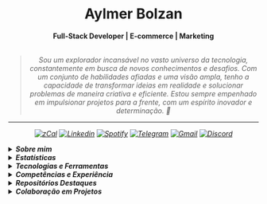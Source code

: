<h1 align="center"> Aylmer Bolzan </h1>

<div align="center">
<b>Full-Stack Developer | E-commerce | Marketing</b>
<br>
<br>

<blockquote>
    <p><i>
        Sou um explorador incansável no vasto universo da tecnologia, constantemente em busca de novos conhecimentos e desafios. Com um conjunto de habilidades afiadas e uma visão ampla, tenho a capacidade de transformar ideias em realidade e solucionar problemas de maneira criativa e eficiente. Estou sempre empenhado em impulsionar projetos para a frente, com um espírito inovador e determinação. 🚀
</blockquote>
</div>

---

<div align="center">

[![zCal](https://img.shields.io/badge/Agenda-lavender?logo=googlemeet&logoColor=196ddb)](https://zcal.co/aylmerbolzan)
[![Linkedin](https://img.shields.io/badge/LinkedIn-lavender?logo=linkedin&logoColor=0077B5)](https://www.linkedin.com/in/aylmerbolzan)
[![Spotify](https://img.shields.io/badge/Spotify-lavender?logo=spotify)](https://open.spotify.com/user/aylmer.bolzan)
[![Telegram](https://img.shields.io/badge/Telegram-lavender?logo=telegram)](https://t.me/aylmerbolzan)
[![Gmail](https://img.shields.io/badge/Gmail-lavender?logo=gmail)](mailto:aylmer.bolzan@gmail.com)
[![Discord](https://img.shields.io/badge/Discord-lavender?logo=discord)](https://discord.com/users/930384476234743808)
<!-- [![Instagram](https://img.shields.io/badge/Instagram-lavender?logo=instagram)](https://instagram.com/aylmerbolzan) -->

</div>

<p>

<details closed>
<summary><strong>Sobre mim</strong></summary>

---

<div align="right" style="margin:auto">
        <img height="230em" src="https://github-readme-stats.vercel.app/api/top-langs/?username=aylmerbolzan&theme=dracula&custom_title=Linguagens%20que%20mais%20utilizo:"
       alt="Most used languages" align="right">
    </a>
</div>

<span style="color: #79dafa">Olá! Me chamo [**Aylmer Bolzan**](https://bento.me/aylmer).

</span><span style="color: #79dafa">Sou apaixonado por tecnologia desde muito jovem, sempre buscando conhecimento, novos desafios e voos longínquos.

</span><span style="color: #79dafa">Ao longo dos anos, tive a oportunidade incrível de trabalhar com profissionais talentosos e explorar diversas áreas do universo da tecnologia. Essa experiência me proporcionou habilidades valiosas e uma visão ampla sobre vários pontos que se conectam entre si.

</span><span style="color: #79dafa">Sou desenvolvedor full-stack, com expertise em desenvolvimento front-end e estou aprofundando cada vez mais meus conhecimentos em back-end. Além disso, já atuei em áreas correlacionadas como business intelligence, e-commerce, marketing e design, colaborando com equipes de alto nível.

</span><span style="color: #79dafa">Atualmente sou Desenvolvedor na E&L Produções de Software, idealizei o [SALVIA.eco.br](https://www.salvia.eco.br), e-commerce de biocosméticos, além de colaborar em projetos particulares e também em projetos open-source, adquirindo conhecimento e contribuindo com a comunidade, sempre em busca de aprendizado e crescimento na área.

</span><span style="color: #79dafa">Se você está procurando por alguém apaixonado por tecnologia, com experiência diversificada e sede de conhecimento, estou aqui pronto para encarar os desafios e fazer a diferença. Vamos juntos construir algo incrível!

</span>


</details>

<details closed>
<summary><strong>Estatísticas</strong></summary>
<div align="center">
<br>
<div style="display: flex; align-items: flex-start; gap: 10px; justify-content: center;">
  <img src="https://github-stats-alpha.vercel.app/api?username=aylmerbolzan&cc=2A2E36&tc=78d6f6&ic=fe6e95&bc=fff" alt="Profile" width="52%">
  <img src="https://github-readme-stats.vercel.app/api/wakatime?username=aylmerbolzan&theme=dracula&hide=text,git,other,xml&langs_count=6&range=last_7_days&custom_title=Desenvolvido%20essa%20semana:" alt="Wakatime Stats" width="46%">
</div>
<br>
<div style="display: flex; align-items: flex-start; gap: 10px; justify-content: center;">
  <img src="https://github-readme-streak-stats.herokuapp.com/?user=aylmerbolzan&theme=dracula&locale=pt_BR&fire=79DAFA&currStreakNum=fff&sideLabels=79DAFA" alt="Streaks" width="49%">
  <img src="https://github-readme-stats.vercel.app/api?username=aylmerbolzan&show_icons=true&theme=dracula&custom_title=Status%20do%20GitHub:" alt="Github Stats" width="46%">
</div>
<br>
<div style="display: flex; align-items: flex-start; gap: 10px; justify-content: center;">
  <img src="http://github-profile-summary-cards.vercel.app/api/cards/most-commit-language?username=aylmerbolzan&theme=dracula" alt="Top Language by Commit" width="40%">
  <img src="http://github-profile-summary-cards.vercel.app/api/cards/repos-per-language?username=aylmerbolzan&theme=dracula" alt="Top Language by Repo" width="40%">
</div>
<br>
<div style="display: flex; align-items: flex-start; gap: 10px; justify-content: center;">
  <img src="https://github-readme-activity-graph.vercel.app/graph?username=aylmerbolzan&bg_color=red&color=bd93f9&line=78d6f6&point=fff&area=true&custom_title=Gr%C3%A1fico%20de%20Contribui%C3%A7%C3%B5es%20Mensais:&hide_border=true" alt="Top Contribuition Graph" width="95%">
</div>
<br>
<div style="display: flex; align-items: flex-start; gap: 10px; justify-content: center;">
  <img src="http://github-profile-summary-cards.vercel.app/api/cards/profile-details?username=aylmerbolzan&theme=dracula" alt="Details" width="60%">
  <img src="http://github-profile-summary-cards.vercel.app/api/cards/productive-time?username=aylmerbolzan&theme=dracula&utcOffset=-3" alt="Commits" width="29%">
</div>
<br>
<div style="display: flex; align-items: flex-start; gap: 10px; justify-content: center;">
  <img src="https://github-profile-trophy.vercel.app/?username=aylmerbolzan&theme=dracula&margin-w=15&margin-h=15" alt="Trophy" width="90%">
</div>
</a>
<br>
</div>
</details>

<details closed>
<summary><strong>Tecnologias e Ferramentas</strong></summary>
<br>

#### • Linguagens, Frameworks e Libraries

---


![HTML5](https://img.shields.io/badge/HTML5-d84924?style=for-the-badge&logo=html5&logoColor=white)
![CSS3](https://img.shields.io/badge/CSS3-2449d8?style=for-the-badge&logo=css3&logoColor=white)
![Bootstrap](https://img.shields.io/badge/Bootstrap-6d11ea?style=for-the-badge&logo=bootstrap&logoColor=white)
![Tailwind](https://img.shields.io/badge/Tailwind-35b3eb?style=for-the-badge&logo=tailwind-css&logoColor=white)
![JavaScript](https://img.shields.io/badge/JavaScript-ead41c?style=for-the-badge&logo=javascript&logoColor=323330)
![React](https://img.shields.io/badge/React-2a2c2e?style=for-the-badge&logo=react&logoColor=61dafb)
![NPM](https://img.shields.io/badge/NPM-c13534?style=for-the-badge&logo=npm&logoColor=white)
![Node.JS](https://custom-icon-badges.demolab.com/badge/-Node.js-679e58?style=for-the-badge&logo=node.js&logoColor=white)
![Python](https://img.shields.io/badge/Python-346fa0?style=for-the-badge&logo=python&logoColor=f7ca3e)
![Java](https://custom-icon-badges.demolab.com/badge/-Java-a11015?style=for-the-badge&logo=java&logoColor=white)
![Spring Boot](https://img.shields.io/badge/Spring%20Boot-6aad3d?style=for-the-badge&logo=springboot&logoColor=white)
![Axios](https://img.shields.io/badge/Axios-5527d8?style=for-the-badge&logo=axios&logoColor=white)
![JSON](https://img.shields.io/badge/json-303030?style=for-the-badge&logo=json&logoColor=white)
![Markdown](https://img.shields.io/badge/Markdown-000000?style=for-the-badge&logo=markdown&logoColor=white)
![Git](https://img.shields.io/badge/Git-e44c30?style=for-the-badge&logo=git&logoColor=white)

<br>

#### • IDEs, Databases e Recursos

---

![Visual Studio Code](https://img.shields.io/badge/Visual_Studio_Code-0073c2?style=for-the-badge&logo=visual%20studio%20code&logoColor=white)
![Prettier](https://img.shields.io/badge/Prettier-192931?style=for-the-badge&logo=prettier)
![ESLint](https://img.shields.io/badge/ESLint-4930bd?style=for-the-badge&logo=eslint&logoColor=7c7cea)
![Repl.it](https://img.shields.io/badge/Repl.it-f26207?style=for-the-badge&logo=replit&logoColor=white)
![IntelliJ](https://img.shields.io/badge/IntelliJ-1a70a5?style=for-the-badge&logo=intellij-idea&logoColor=white)
![Eclipse](https://img.shields.io/badge/Eclipse-2d1e53?style=for-the-badge&logo=eclipse&logoColor=white)
![Notepad++](https://img.shields.io/badge/Notepad++-b0d579.svg?style=for-the-badge&logo=notepad%2B%2B&logoColor=black)
![DBeaver](https://custom-icon-badges.demolab.com/badge/-DBeaver-8b7463?style=for-the-badge&logo=dbeaver&logoColor=white)
![PostgreSQL](https://img.shields.io/badge/PostgreSQL-30628a?style=for-the-badge&logo=postgresql&logoColor=white)
![Github](https://img.shields.io/badge/Github-181717?style=for-the-badge&logo=github&logoColor=white)
![Github Pages](https://img.shields.io/badge/GitHub%20Pages-c3c3c3?style=for-the-badge&logo=github&logoColor=black)


<br>

#### • Analytics

---

![Google Analytics](https://img.shields.io/badge/Google%20Analytics-e97600?style=for-the-badge&logo=google%20analytics&logoColor=white)
![Google Looker](https://img.shields.io/badge/Google%20Looker-3f7ee8?style=for-the-badge&logo=looker&logoColor=white)
![Hotjar](https://img.shields.io/badge/hotjar-f24755?style=for-the-badge&logo=hotjar&logoColor=white)
![Wappalyzer](https://img.shields.io/badge/Wappalyzer-4208a4?style=for-the-badge&logo=wappalyzer&logoColor=white)
![Wakatime](https://img.shields.io/badge/WakaTime-000000?style=for-the-badge&logo=WakaTime&logoColor=white)
![Similar Web](https://img.shields.io/badge/Similar%20Web-092540?style=for-the-badge&logo=similarweb&logoColor=f28f00)

<br>

#### • Design

---

![Photoshop](https://img.shields.io/badge/Adobe%20Photoshop-001c33?style=for-the-badge&logo=Adobe%20Photoshop)
![Illustrator](https://img.shields.io/badge/Adobe%20Illustrator-632801?style=for-the-badge&logo=adobe%20illustrator)
![Lightroom](https://img.shields.io/badge/Adobe%20Lightroom-001c33?style=for-the-badge&logo=Adobe%20Lightroom)
![After Effects](https://img.shields.io/badge/Adobe%20after%20affects-9a9aff?style=for-the-badge&logo=Adobe%20after%20effects&logoColor=37306f)
![Premiere](https://img.shields.io/badge/Adobe%20Premiere-280031?style=for-the-badge&logo=Adobe%20Premiere%20Pro)
![Figma](https://img.shields.io/badge/Figma-FFF?style=for-the-badge&logo=figma)
![Photopea](https://img.shields.io/badge/Photopea-1fa79a?style=for-the-badge&logo=photopea&logoColor=white)
![Sketch Up](https://img.shields.io/badge/Sketch%20up-0951a0?style=for-the-badge&logo=sketchup&logoColor=white)
![Elementor](https://img.shields.io/badge/Elementor-8b0038?style=for-the-badge&logo=elementor&logoColor=white)
![Canva](https://img.shields.io/badge/Canva-%2300C4CC.svg?&style=for-the-badge&logo=Canva&logoColor=white)


<br>

#### • E-commerce e Marketing

---

![Magento](https://img.shields.io/badge/Magento-e65e20?style=for-the-badge&logo=magento&logoColor=white)
![Wordpress](https://img.shields.io/badge/Wordpress-1f6f93?style=for-the-badge&logo=wordpress&logoColor=white)
![Yoast](https://img.shields.io/badge/Yoast-9d2666?style=for-the-badge&logo=yoast)
![Wix](https://img.shields.io/badge/Wix-1c1c1a?style=for-the-badge&logo=wix&logoColor=ecbc35)
![Joomla](https://img.shields.io/badge/Joomla-184170?style=for-the-badge&logo=joomla&logoColor=74b740)
![Blogger](https://img.shields.io/badge/Blogger-f25320?style=for-the-badge&logo=blogger&logoColor=white)
![Google Tag Manager](https://img.shields.io/badge/Google%20Tag%20Manager-83abeb?style=for-the-badge&logo=googletagmanager&logoColor=white)
![Google Page Speed Insights](https://img.shields.io/badge/Google%20PageSpeed%20Insights-d7d7d7?style=for-the-badge&logo=PageSpeedInsights)
![Facebook Ads](https://custom-icon-badges.demolab.com/badge/-Facebook%20Ads-1777f4?style=for-the-badge&logo=facebook&logoColor=white)
![Google Ads](https://custom-icon-badges.demolab.com/badge/-Google%20Ads-5a5e63?style=for-the-badge&logo=googleads)
![Google Search Console](https://img.shields.io/badge/Google%20Search%20Console-dd4b39?style=for-the-badge&logo=googlesearchconsole&logoColor=white)
![Google My Business](https://img.shields.io/badge/Google%20My%20Business-4683e8?style=for-the-badge&logo=googlemybusiness&logoColor=white)


<br>

#### • Email Marketing

---

![Zoho Campaigns](https://img.shields.io/badge/Zoho%20Campaigns-d82325?style=for-the-badge&logo=zoho&logoColor=white)
![RD Station](https://img.shields.io/badge/RD%20Station-273b63?style=for-the-badge&logo=rider&logoColor=white)
![Mailchimp](https://img.shields.io/badge/Mailchimp-FFE01B?style=for-the-badge&logo=mailchimp&logoColor=black)

<br>

#### • Office

---

![Trello](https://img.shields.io/badge/Trello-0073b5?style=for-the-badge&logo=trello&logoColor=white)
![Google Sheets](https://img.shields.io/badge/Google%20Sheets-1f9c5f?style=for-the-badge&logo=google-sheets&logoColor=white)
![Miro](https://img.shields.io/badge/Miro-F7C922?style=for-the-badge&logo=Miro&logoColor=050036)
![TypeForm](https://custom-icon-badges.demolab.com/badge/TypeForm-262627?style=for-the-badge&logo=typeform&logoColor=white)
![ChatGPT](https://img.shields.io/badge/Chat%20GPT-6ea194?style=for-the-badge&logo=openai&logoColor=white)
![Google Keep](https://img.shields.io/badge/Google%20Keep-FFBB00?style=for-the-badge&logo=googlekeep&logoColor=black)
![Prezi](https://img.shields.io/badge/Prezi-2f7af2?style=for-the-badge&logo=prezi&logoColor=white)


</details>

<details closed>
<summary><strong>Competências e Experiência</strong></summary>

<br>

#### • Qualificação Profissional

---

<br>

[<img align="left" height="94px" width="94px" style="margin-right: 10px;" src="imgs/el.jpg"/>](https://www.el.com.br)

**Desenvolvedor** \
[**EL Produções de Software**](https://www.el.com.br) • Mar. 2023 - Atualmente \
Ferramentas & Tecnologias: `GWT`, `Java`, `React`, `PostgreSQL`, `Eclipse`, `DBeaver`, `Trello`, `outras...`

<br/>

[<img align="left" height="94px" width="94px" style="margin-right: 10px;" src="imgs/salvia.jpg"/>](https://www.salvia.eco.br)

**Co-Founder & CMO** \
[**SALVIA - Cosméticos Naturais**](https://www.salvia.eco.br) • Ago. 2018 - Fev. 2023 \
Ferramentas & Tecnologias: `Tray Commerce`, `Google Ads`, `Facebook Ads`, `Taboola Ads`, `Zoho Campaigns`, `outras...`

<br/>

[<img align="left" height="94px" width="94px" style="margin-right: 10px;" src="imgs/cpaps.jpg"/>](https://www.cpaps.com.br)

**Coordenador de E-commerce** \
[**CPAPS - Terapia do Sono**](https://www.cpaps.com.br) • Dez. 2017 - Mai. 2021 \
Ferramentas & Tecnologias: `Magento`, `Google Analytics`, `Hotjar`, `Google Tag Manager`, `RD Station`, `outras...`

<br/>

#### • Qualificação Acadêmica

---

<br>

[<img align="left" height="94px" width="94px" style="margin-right: 10px;" src="imgs/oracle.jpg"/>](https://www.oracle.com/br/education/oracle-next-education/)

**Formação em Programação | T4** \
[**Oracle Next Education**](https://www.oracle.com/br/education/oracle-next-education/)

<details><summary>Credenciais e Certificados:</summary>
<br>

- [Formação Iniciante em Programação](https://cursos.alura.com.br/degree/certificate/a0cfcba8-2812-4edc-b48a-efff8c4bf9d9)
- [Git e GitHub: Controle e Compartilhamento de Código](https://cursos.alura.com.br/certificate/c631e3f3-50fc-4215-a002-1ef851f9be61)
- [JavaScript e HTML: Desenvolvimento de Jogo e Prática de Lógica de Programação](https://cursos.alura.com.br/certificate/e55a9862-4ca1-4018-9060-a6de6f170fff)
- [CSS Flexbox: Posicionamento de Elementos na Tela](https://cursos.alura.com.br/certificate/82b9cb2f-0082-4c43-98b1-57ed81fcdad9)
- [HTML5 e CSS3: Avançando no CSS](https://cursos.alura.com.br/certificate/58353d6f-ad6e-4a2a-a668-96776e805561)
- [HTML5 e CSS3: Formulários e Tabelas](https://cursos.alura.com.br/certificate/630d826f-3391-4575-a74c-9618738df000)
- [HTML5 e CSS3: Posicionamento, Listas e Navegação](https://cursos.alura.com.br/certificate/c6f1d50f-500d-4766-81ff-356403e181ea)
- [HTML5 e CSS3: Criando uma Página da Web](https://cursos.alura.com.br/certificate/eda0050a-773d-4a05-b1be-ac3b6fa2dd04)
</details>

<br>

[<img align="left" height="94px" width="94px" style="margin-right: 10px;" src="imgs/ifes.jpg"/>](https://reprograme-se.org.br)

**Desenvolvimento de Sistemas Web** \
[**IFES - Instituto Federal do Espírito Santo**](https://reprograme-se.org.br)

<details><summary>Credenciais e Certificados:</summary>
<br>

- [FIC 1 - Programação básica de aplicativos web - Front-end](https://drive.google.com/file/d/19jAoREoarh6C0nxoBRRTBx2ucKWrccn3/)
- [FIC 2 - Programação com JavaScript e o Framework Node.JS - Back-end](https://drive.google.com/file/d/14mGSkQcnAobiZEnX7PzyeDA7CBD4Gc6q/)
</details>

<br>

[<img align="left" height="94px" width="94px" style="margin-right: 10px;" src="imgs/ecbr.jpg"/>](https://www.ecommercebrasil.com.br)

**E-commerce Brasil** \
[**ECBR**](https://www.ecommercebrasil.com.br)

<details><summary>Credenciais e Certificados:</summary>
<br>

- [Imersão em Gestão de E-commerce](https://credencial.imasters.com.br/certificados/imprimir_do_evento/b93a105e78e400ada7acfe6facb4911c64c0da91)
- [Big Solution Customer Experience](https://drive.google.com/file/d/1kR6MAvFcxYAgDqZhSFaAYABzxWvXQsf2/view?usp=sharing)
- [The Future of E-Commerce - Edição Logística](https://drive.google.com/file/d/12TJjmBV21yqhe0w5drID2MkkcDekReWR/view?usp=sharing)
- [Fórum E-Commerce Brasil 2018](https://drive.google.com/file/d/1XkNNTnjdLs4Q87UE5HxpQvY2QaySnzFx/view?usp=sharing)
- [Fórum E-Commerce Brasil 2019](https://drive.google.com/file/d/1pQwnHjqAwBE8WPV8aVSf8dYN-YCg_2q8/view)
- [Fórum E-Commerce Brasil 2020](https://drive.google.com/file/d/13dER-Tqd3uYZY2Xp1FytGmBHRn3Fisye/view?usp=sharing)
</details>

<br>

[<img align="left" height="94px" width="94px" style="margin-right: 10px;" src="imgs/ii.jpg"/>](https://www.internetinnovation.com.br)

**Digital Business School** \
[**Internet Innovation**](https://www.internetinnovation.com.br)

<details><summary>Credenciais e Certificados:</summary>
<br>

- [Google Analytics](https://drive.google.com/file/d/1P-Z66UMp9YMgzf9VA8I0izHoRIbS8f1f/view?usp=sharing)
- [Google Tag Manager](https://drive.google.com/file/d/1h-WnEhZLK52uvDq4tGbJJ0YfEzqSNGTz/view?usp=sharing)
- [Google Ads](https://drive.google.com/file/d/11BKDo2HeS1WoFWQvaRe9J6XupADM3YfZ/view?usp=sharing)
</details>

<br>

[<img align="left" height="94px" width="94px" style="margin-right: 10px;" src="imgs/gab.jpg"/>](https://analytics.google.com/analytics/academy/)

**Google Analytics for Business** \
[**Google Analytics Academy**](https://analytics.google.com/analytics/academy/)

<details><summary>Credenciais e Certificados:</summary>
<br>

- [Advanced Google Analytics](https://analytics.google.com/analytics/academy/certificate/47Pg7Vo3Rcaw50I4U-bnHQ)
- [Introduction to Data Studio](https://analytics.google.com/analytics/academy/certificate/B51fnXmkRIuewI72gr3KRg)
- [Google Analytics for Beginners](https://analytics.google.com/analytics/academy/certificate/U5jc3Yl3SxeKXoMxDSNWxQ)
</details>

<br>


[<img align="left" height="94px" width="94px" style="margin-right: 10px;" src="imgs/dsa.jpg"/>](https://www.rockcontent.com.br)

**Data Science Academy** \
[**DSA**](https://www.rockcontent.com.br)

<details><summary>Credenciais e Certificados:</summary>
<br>

- [Introdução à Ciência de Dados 3.0](https://drive.google.com/file/d/1u5r_QVBqor5MV-8dZcAcnJkxc-68oYqE/view?usp=sharing)
- [Big Data Fundamentos 3.0](https://drive.google.com/file/d/1TnPpdJjtrkWWqPwkMn6vOvlFp9m42Gzt/view?usp=sharing)
</details>

<br>


[<img align="left" height="94px" width="94px" style="margin-right: 10px;" src="imgs/rockcontent.jpg"/>](https://www.rockcontent.com.br)

**Rock University** \
[**Rock Content**](https://www.rockcontent.com.br)

<details><summary>Credenciais e Certificados:</summary>
<br>

- [Conversion Rate Optimization (CRO)](https://drive.google.com/file/d/1IlNjXgsnwP8cFR0qIOjtA7bC7abcWGp6/view?usp=sharing)
- [Branding](https://drive.google.com/file/d/1ZEtnuetVjLW8ClUXfPSky2Rh3TACUt3w/view?usp=sharing)
</details>

<br>


[<img align="left" height="94px" width="94px" style="margin-right: 10px;" src="imgs/rd.jpg"/>](https://www.rdstation.com.br)

**RD University** \
[**RD Station**](https://www.rdstation.com.br)

<details><summary>Credenciais e Certificados:</summary>
<br>

- [Aprofundamento em Email Marketing e Automação](https://drive.google.com/file/d/1dVF8AmjTFD0sQrn8gTF45L_bTY0_Y2Lx/view?usp=sharing)
</details>

<br>

</details>

<details closed>


<summary><strong>Repositórios Destaques</strong></summary>
<br>
<div align="center">

<div style="display: flex; align-items: flex-start; gap: 10px; justify-content: center;">
  <a href="https://github.com/aylmerbolzan/1-Hackaton-Reprograme-se"><img src="https://github-readme-stats.vercel.app/api/pin/?username=aylmerbolzan&repo=1-Hackaton-Reprograme-se&theme=dracula" alt="Hackaton" ></a>
  <a href="https://github.com/aylmerbolzan/As-Aventuras-de-Maite"><img src="https://github-readme-stats.vercel.app/api/pin/?username=aylmerbolzan&repo=As-Aventuras-de-Maite&theme=dracula" alt="As Aventuras de Maitê" ></a>
</div>
<div style="display: flex; align-items: flex-start; gap: 10px; justify-content: center;">
  <a href="https://github.com/aylmerbolzan/todolist"><img src="https://github-readme-stats.vercel.app/api/pin/?username=aylmerbolzan&repo=todolist&theme=dracula" alt="Calculadora de IMC"></a>
  <a href="https://github.com/aylmerbolzan/devNotes"><img src="https://github-readme-stats.vercel.app/api/pin/?username=aylmerbolzan&repo=devNotes&theme=dracula" alt="devNotes"></a>
</div>
<div style="display: flex; align-items: flex-start; gap: 10px; justify-content: center;">
  <a href="https://github.com/aylmerbolzan/NLW.Rocketseat.10-Copa-2022"><img src="https://github-readme-stats.vercel.app/api/pin/?username=aylmerbolzan&repo=NLW.Rocketseat.10-Copa-2022&theme=dracula" alt="NLW 10"></a>
  <a href="https://github.com/aylmerbolzan/NLW.Rocketseat.11-Setup-2023"><img src="https://github-readme-stats.vercel.app/api/pin/?username=aylmerbolzan&repo=NLW.Rocketseat.11-Setup-2023&theme=dracula" alt="NLW 11"></a>
</div>
</div>
</details>


<details closed>


<summary><strong>Colaboração em Projetos</strong></summary>
<br>
<div align="center">

<div style="display: flex; align-items: flex-start; gap: 10px; justify-content: center;">
  <a href="https://github.com/menthorlabs/menthor"><img src="https://github-readme-stats.vercel.app/api/pin/?username=menthorlabs&repo=menthor&theme=dracula" alt="Menthor.io" ></a>
  <a href="https://github.com/ocodista/trampar-de-casa"><img src="https://github-readme-stats.vercel.app/api/pin/?username=ocodista&repo=trampar-de-casa&theme=dracula" alt="TrampardeCasa.com.br" ></a>
</div>
</div>
</details>
